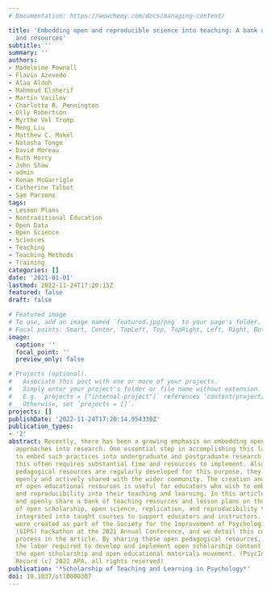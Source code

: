 ```yaml
---
# Documentation: https://wowchemy.com/docs/managing-content/

title: 'Embedding open and reproducible science into teaching: A bank of lesson plans
  and resources'
subtitle: ''
summary: ''
authors:
- Madeleine Pownall
- Flavio Azevedo
- Alaa Aldoh
- Mahmoud Elsherif
- Martin Vasilev
- Charlotte R. Pennington
- Olly Robertson
- Myrthe Vel Tromp
- Meng Liu
- Matthew C. Makel
- Natasha Tonge
- David Moreau
- Ruth Horry
- John Shaw
- admin
- Ronan McGarrigle
- Catherine Talbot
- Sam Parsons
tags:
- Lesson Plans
- Nontraditional Education
- Open Data
- Open Science
- Sciences
- Teaching
- Teaching Methods
- Training
categories: []
date: '2021-01-01'
lastmod: 2022-11-24T17:20:15Z
featured: false
draft: false

# Featured image
# To use, add an image named `featured.jpg/png` to your page's folder.
# Focal points: Smart, Center, TopLeft, Top, TopRight, Left, Right, BottomLeft, Bottom, BottomRight.
image:
  caption: ''
  focal_point: ''
  preview_only: false

# Projects (optional).
#   Associate this post with one or more of your projects.
#   Simply enter your project's folder or file name without extension.
#   E.g. `projects = ["internal-project"]` references `content/project/deep-learning/index.md`.
#   Otherwise, set `projects = []`.
projects: []
publishDate: '2022-11-24T17:20:14.954330Z'
publication_types:
- '2'
abstract: Recently, there has been a growing emphasis on embedding open and reproducible
  approaches into research. One essential step in accomplishing this larger goal is
  to embed such practices into undergraduate and postgraduate research training. However,
  this often requires substantial time and resources to implement. Also, while many
  pedagogical resources are regularly developed for this purpose, they are not often
  openly and actively shared with the wider community. The creation and public sharing
  of open educational resources is useful for educators who wish to embed open scholarship
  and reproducibility into their teaching and learning. In this article, we describe
  and openly share a bank of teaching resources and lesson plans on the broad topics
  of open scholarship, open science, replication, and reproducibility that can be
  integrated into taught courses to support educators and instructors. These resources
  were created as part of the Society for the Improvement of Psychological Science
  (SIPS) hackathon at the 2021 Annual Conference, and we detail this collaborative
  process in the article. By sharing these open pedagogical resources, we aim to reduce
  the labor required to develop and implement open scholarship content to further
  the open scholarship and open educational materials movement. (PsycInfo Database
  Record (c) 2022 APA, all rights reserved)
publication: '*Scholarship of Teaching and Learning in Psychology*'
doi: 10.1037/stl0000307
---
```

